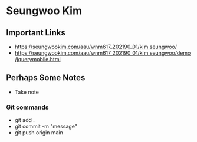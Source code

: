 # Seungwoo Kim

## Important Links

- https://seungwookim.com/aau/wnm617_202190_01/kim.seungwoo/
- https://seungwookim.com/aau/wnm617_202190_01/kim.seungwoo/demo/jquerymobile.html

## Perhaps Some Notes

- Take note

### Git commands
- git add .
- git commit -m "message"
- git push origin main